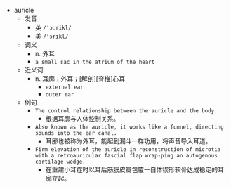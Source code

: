 - auricle
  - 发音
    - 英 `/'ɔːrikl/`
    - 美 `/'ɔrɪkl/`
  - 词义
    - n. 外耳
    - `a small sac in the atrium of the heart `
  - 近义词
    - n. 耳廓；外耳；[解剖][脊椎]心耳
      - `external ear`
      - `outer ear`
  - 例句
    - `The control relationship between the auricle and the body.`
      - 根据耳廓与人体控制关系。
    - `Also known as the auricle, it works like a funnel, directing sounds into the ear canal.`
      - 耳廓也被称为外耳，能起到漏斗一样功用，将声音导入耳道。
    - `Firm elevation of the auricle in reconstruction of microtia with a retroauricular fascial flap wrap-ping an autogenous cartilage wedge.`
      - 在重建小耳症时以耳后筋膜皮瓣包覆一自体锲形软骨达成稳定的耳廓立起。

